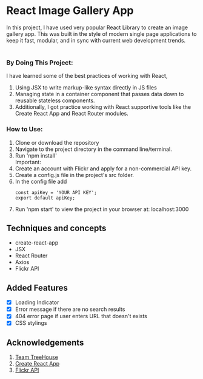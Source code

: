 # React Image Gallery App

In this project, I have used very popular React Library to create an image gallery app. This was built in the style of modern single page applications to keep it fast, modular, and in sync with current web development trends.
<br><br>

### By Doing This Project: 
I have learned some of the best practices of working with React, 
1. Using JSX to write markup-like syntax directly in JS files 
2. Managing state in a container component that passes data down to reusable stateless components.
3. Additionally, I got practice working with React supportive tools like the Create React App and React Router modules.
### How to Use:
1. Clone or download the repository
2. Navigate to the project directory in the command line/terminal.
3. Run 'npm install' 
 <br>Important: 
4. Create an account with Flickr and apply for a non-commercial API key.
5. Create a config.js file in the project's src folder.
6. In the config file add 
    ```
    const apiKey = 'YOUR API KEY';
    export default apiKey;
    ```
7. Run 'npm start' to view the project in your browser at:  localhost:3000

## Techniques and concepts

- create-react-app
- JSX
- React Router
- Axios 
- Flickr API

## Added Features

- [x] Loading Indicator
- [x] Error message if there are no search results
- [x] 404 error page if user enters URL that doesn't exists
- [x] CSS stylings

## Acknowledgements

1. [Team TreeHouse](https://teamtreehouse.com)
2. [Create React App](https://github.com/facebook/create-react-app)
3. [Flickr API](https://www.flickr.com/services/api/flickr.photos.search.html)

